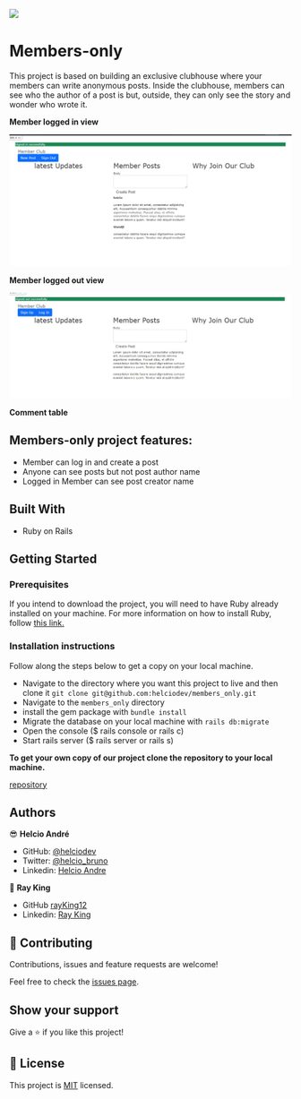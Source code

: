 ![](https://img.shields.io/badge/Microverse-blueviolet)


# Members-only
This project is based on building an exclusive clubhouse where your members can write anonymous posts. Inside the clubhouse, members can see who the author of a post is but, outside, they can only see the story and wonder who wrote it.

**Member logged in view**

![Member logged_in](app/assets/images/logged_in.png)

**Member logged out view**

![view from logout member](app/assets/images/log_out.jpg)

**Comment table**

## Members-only project features:

- Member can log in and create a post
- Anyone can see posts but not post author name
- Logged in Member can see post creator name


## Built With

- Ruby on Rails

## Getting Started

### Prerequisites

If you intend to download the project, you will need to have Ruby already installed on your machine. For more information on how to install Ruby, follow [this link.](https://www.ruby-lang.org/en/downloads/)

### Installation instructions

Follow along the steps below to get a copy on your local machine.

- Navigate to the directory where you want this project to live and then clone it `git clone git@github.com:helciodev/members_only.git`
- Navigate to the `members_only` directory
- install the gem package with `bundle install`
- Migrate the database on your local machine with `rails db:migrate`
- Open the console ($ rails console or rails c)
- Start rails server ($ rails server or rails s)

**To get your own copy of our project clone the repository to your local machine.**

[repository](https://github.com/helciodev/members_only)

## Authors

😎 **Helcio André**

- GitHub: [@helciodev](https://github.com/helciodev)
- Twitter: [@helcio_bruno](https://twitter.com/helcio_bruno)
- Linkedin: [Helcio Andre](https://www.linkedin.com/in/helcio-andre/)

👤 **Ray King**

- GitHub [rayKing12](GitHub.com/rayking12)
- Linkedin: [Ray King](https://www.linkedin.com/in/king-ray-514b89133/)


## 🤝 Contributing

Contributions, issues and feature requests are welcome!

Feel free to check the [issues page](https://github.com/helciodev/micro-reddit-repo/issues).

## Show your support

Give a ⭐️ if you like this project!


## 📝 License

This project is [MIT](./LICENSE) licensed.